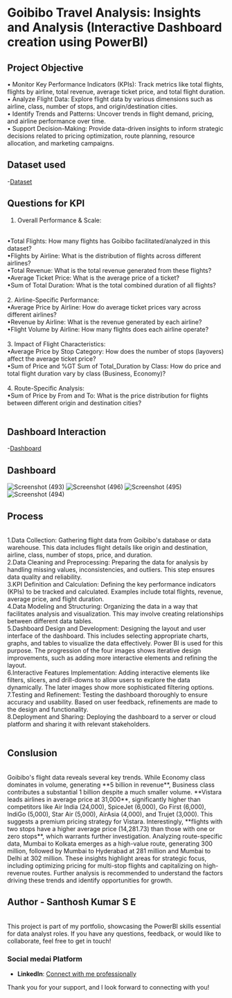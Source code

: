 # Goibibo Travel Analysis: Insights and Analysis (Interactive Dashboard creation using PowerBI)
## Project Objective
• Monitor Key Performance Indicators (KPIs): Track metrics like total flights, flights by airline, total revenue, average ticket price, and total flight duration.
<br>
• Analyze Flight Data: Explore flight data by various dimensions such as airline, class, number of stops, and origin/destination cities.
<br>
• Identify Trends and Patterns: Uncover trends in flight demand, pricing, and airline performance over time.
<br>
• Support Decision-Making: Provide data-driven insights to inform strategic decisions related to pricing optimization, route planning, resource allocation, and marketing campaigns.

## Dataset used
-<a href="https://drive.google.com/file/d/1g8A0idR-W1TcD4JW3ZLKfq1mwZryOSZB/view?usp=drive_link">Dataset</a>

## Questions for KPI
1. Overall Performance & Scale:
<br>
•Total Flights: How many flights has Goibibo facilitated/analyzed in this dataset?
<br>
•Flights by Airline: What is the distribution of flights across different airlines?
<br>
•Total Revenue: What is the total revenue generated from these flights?
<br>
•Average Ticket Price: What is the average price of a ticket?
<br>
•Sum of Total Duration: What is the total combined duration of all flights?
<br>
<br>
2. Airline-Specific Performance:
<br>
•Average Price by Airline: How do average ticket prices vary across different airlines?
<br>
•Revenue by Airline: What is the revenue generated by each airline?
<br>
•Flight Volume by Airline: How many flights does each airline operate? 
<br>
<br>
3. Impact of Flight Characteristics:
<br>
•Average Price by Stop Category: How does the number of stops (layovers) affect the average ticket price?
<br>
•Sum of Price and %GT Sum of Total_Duration by Class: How do price and total flight duration vary by class (Business, Economy)?
<br>
<br>
4. Route-Specific Analysis:
<br>
•Sum of Price by From and To: What is the price distribution for flights between different origin and destination cities?
<br>
<br>

## Dashboard Interaction
-<a href="https://app.powerbi.com/groups/me/reports/c5005760-262a-4631-bc84-1da630c20680/417359ab46e28aaf32f8?experience=power-bi">Dashboard</a>

## Dashboard
![Screenshot (493)](https://github.com/user-attachments/assets/c8b67432-c733-4d49-9fec-25ef8caa9c9f)
![Screenshot (496)](https://github.com/user-attachments/assets/b7de0130-b0ed-44a2-82aa-cc68a7874899)
![Screenshot (495)](https://github.com/user-attachments/assets/7cbc7ae9-f91c-4ff5-aefc-0178d053f528)
![Screenshot (494)](https://github.com/user-attachments/assets/0b508ab9-3418-4099-a448-34e3e0a1bc14)


## Process 
<br>
1.Data Collection: Gathering flight data from Goibibo's database or data warehouse. This data includes flight details like origin and destination, airline, class, number of stops, price, and duration.
<br>
2.Data Cleaning and Preprocessing: Preparing the data for analysis by handling missing values, inconsistencies, and outliers. This step ensures data quality and reliability.
<br>
3.KPI Definition and Calculation: Defining the key performance indicators (KPIs) to be tracked and calculated. Examples include total flights, revenue, average price, and flight duration.
<br>
4.Data Modeling and Structuring: Organizing the data in a way that facilitates analysis and visualization. This may involve creating relationships between different data tables.
<br>
5.Dashboard Design and Development: Designing the layout and user interface of the dashboard. This includes selecting appropriate charts, graphs, and tables to visualize the data effectively. Power BI is used for this purpose. The progression of the four images shows iterative design improvements, such as adding more interactive elements and refining the layout.
<br>
6.Interactive Features Implementation: Adding interactive elements like filters, slicers, and drill-downs to allow users to explore the data dynamically. The later images show more sophisticated filtering options.
<br>
7.Testing and Refinement: Testing the dashboard thoroughly to ensure accuracy and usability. Based on user feedback, refinements are made to the design and functionality.
<br>
8.Deployment and Sharing: Deploying the dashboard to a server or cloud platform and sharing it with relevant stakeholders.
<br>
<br>

## Conslusion
<br>
Goibibo's flight data reveals several key trends.  While Economy class dominates in volume, generating **5 billion in revenue**, Business class contributes a substantial 1 billion despite a much smaller volume.  **Vistara leads airlines in average price at 31,000**, significantly higher than competitors like Air India (24,000), SpiceJet (6,000), Go First (6,000), IndiGo (5,000), Star Air (5,000), AirAsia (4,000), and Trujet (3,000).  This suggests a premium pricing strategy for Vistara.  Interestingly, **flights with two stops have a higher average price (14,281.73) than those with one or zero stops**, which warrants further investigation.  Analyzing route-specific data, Mumbai to Kolkata emerges as a high-value route, generating 300 million, followed by Mumbai to Hyderabad at 281 million and Mumbai to Delhi at 302 million.  These insights highlight areas for strategic focus, including optimizing pricing for multi-stop flights and capitalizing on high-revenue routes.  Further analysis is recommended to understand the factors driving these trends and identify opportunities for growth.

## Author - Santhosh Kumar S E
<br>
This project is part of my portfolio, showcasing the PowerBI skills essential for data analyst roles. If you have any questions, feedback, or would like to collaborate, feel free to get in touch!
<br>

### Social medai Platform

- **LinkedIn**: [Connect with me professionally](https://www.linkedin.com/in/santhosh-kumar-s-e-59a4a3240/)

Thank you for your support, and I look forward to connecting with you!













